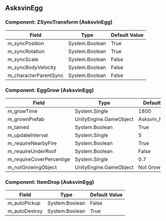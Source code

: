 ## AsksvinEgg

### Component: ZSyncTransform (AsksvinEgg)

|Field|Type|Default Value|
|-----|----|-------------|
|m_syncPosition|System.Boolean|True|
|m_syncRotation|System.Boolean|True|
|m_syncScale|System.Boolean|False|
|m_syncBodyVelocity|System.Boolean|False|
|m_characterParentSync|System.Boolean|False|

### Component: EggGrow (AsksvinEgg)

|Field|Type|Default Value|
|-----|----|-------------|
|m_growTime|System.Single|1800|
|m_grownPrefab|UnityEngine.GameObject|Asksvin_hatchling|
|m_tamed|System.Boolean|True|
|m_updateInterval|System.Single|5|
|m_requireNearbyFire|System.Boolean|True|
|m_requireUnderRoof|System.Boolean|False|
|m_requireCoverPercentige|System.Single|0.7|
|m_notGrowingObject|UnityEngine.GameObject|Not Growing|

### Component: ItemDrop (AsksvinEgg)

|Field|Type|Default Value|
|-----|----|-------------|
|m_autoPickup|System.Boolean|False|
|m_autoDestroy|System.Boolean|True|

